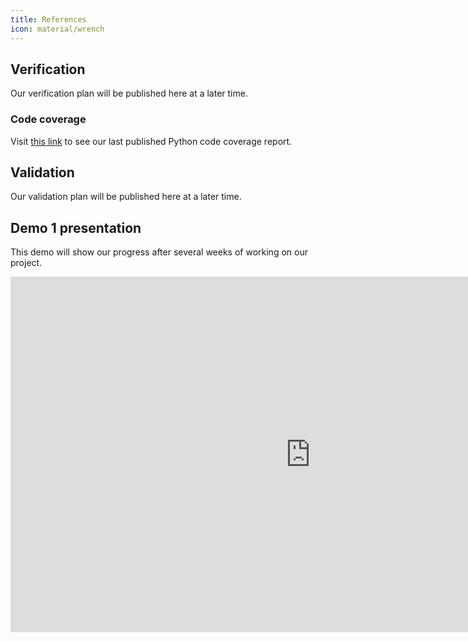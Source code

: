 ```yaml
---
title: References
icon: material/wrench
---
```


## Verification

Our verification plan will be published here at a later time.

### Code coverage

Visit
<a href="python-coverage/index.html" target="_blank">this link</a>
to see our last published Python code coverage report.

## Validation

Our validation plan will be published here at a later time.


## Demo 1 presentation

This demo will show our progress after several weeks of working on our project.

<iframe src="https://docs.google.com/presentation/d/e/2PACX-1vSNXC8ZrkixlAvQPt_g7w0MU7EGDFqF0CxSBHJIewGkHWVqp7UZ2kKYHQnj4NsnpgNCfbxcm_DFcevP/embed?start=false&loop=false&delayms=3000" frameborder="0" width="960" height="569" allowfullscreen="true" mozallowfullscreen="true" webkitallowfullscreen="true"></iframe>


